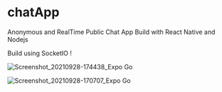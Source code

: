 
# chatApp

Anonymous and RealTime Public Chat App Build with React Native and Nodejs 

Build using SocketIO !


![Screenshot_20210928-174438_Expo Go](https://user-images.githubusercontent.com/68598490/135084809-b10d99cc-54b8-4afd-bc09-b51e8f4b4cc4.jpg)


![Screenshot_20210928-170707_Expo Go](https://user-images.githubusercontent.com/68598490/135084832-dcb4da66-66ed-4f50-9e17-b7b1d83a47f1.jpg)
